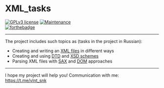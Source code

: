 # XML_tasks

 [![GPLv3 license](https://img.shields.io/badge/License-GPLv3-blue.svg)](http://perso.crans.org/besson/LICENSE.html)
 [![Maintenance](https://img.shields.io/badge/Maintained%3F-yes-green.svg)](https://GitHub.com/Naereen/StrapDown.js/graphs/commit-activity)  
 [![forthebadge](https://forthebadge.com/images/badges/made-with-java.svg)](https://forthebadge.com)
 
---

The project includes such topics as (tasks in the project in Russian):
  * Creating and writing an [XML files](https://en.wikipedia.org/wiki/XML) in different ways
  * Creating and using [DTD](https://en.wikipedia.org/wiki/Document_type_definition) and [XSD schemes](https://en.wikipedia.org/wiki/XML_Schema_(W3C))
  * Parsing XML files with [SAX](https://en.wikipedia.org/wiki/Simple_API_for_XML) and [DOM](https://www.tutorialspoint.com/java_xml/java_dom_parser.htm) approaches

---

I hope my project will help you! Communication with me: https://t.me/vlnt_snk
